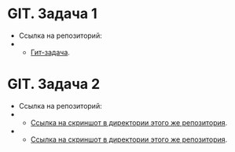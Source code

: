 # GIT. Задача 1
- Ссылка на репозиторий:
- - [Гит-задача](https://github.com/thecreeez/gitHowTo).

# GIT. Задача 2
- Ссылка на репозиторий:
- - [Ссылка на скриншот в директории этого же репозитория](repo/blob/main/git/1.png).
- - [Ссылка на скриншот в директории этого же репозитория](repo/blob/main/git/2.png).
